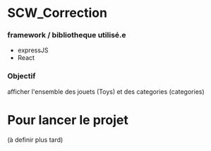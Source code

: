 # SCW_Correction

### framework / bibliotheque utilisé.e
- expressJS
- React

### Objectif
afficher l'ensemble des jouets (Toys) et des categories (categories)

# Pour lancer le projet
(à definir plus tard)
